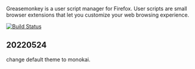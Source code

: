 Greasemonkey is a user script manager for Firefox.
User scripts are small browser extensions that let you customize your
web browsing experience.

[![Build Status](https://travis-ci.org/greasemonkey/greasemonkey.svg?branch=master)](https://travis-ci.org/greasemonkey/greasemonkey/builds/)


## 20220524

change default theme to monokai.
